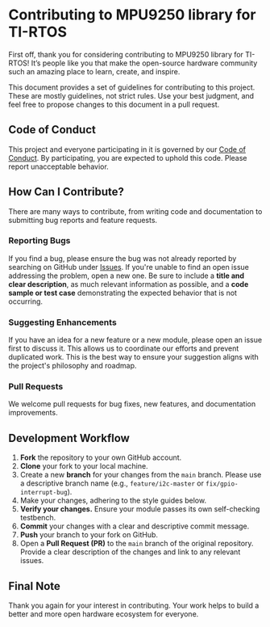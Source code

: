 # Contributing to MPU9250 library for TI-RTOS

First off, thank you for considering contributing to MPU9250 library for TI-RTOS! It’s people like you that make the open-source hardware community such an amazing place to learn, create, and inspire.

This document provides a set of guidelines for contributing to this project. These are mostly guidelines, not strict rules. Use your best judgment, and feel free to propose changes to this document in a pull request.

## Code of Conduct

This project and everyone participating in it is governed by our [Code of Conduct](CODE_OF_CONDUCT.md). By participating, you are expected to uphold this code. Please report unacceptable behavior.

## How Can I Contribute?

There are many ways to contribute, from writing code and documentation to submitting bug reports and feature requests.

### Reporting Bugs

If you find a bug, please ensure the bug was not already reported by searching on GitHub under [Issues](https://github.com/Bubi2001/MPU9250DMP-TI-RTOS/issues). If you're unable to find an open issue addressing the problem, open a new one. Be sure to include a **title and clear description**, as much relevant information as possible, and a **code sample or test case** demonstrating the expected behavior that is not occurring.

### Suggesting Enhancements

If you have an idea for a new feature or a new module, please open an issue first to discuss it. This allows us to coordinate our efforts and prevent duplicated work. This is the best way to ensure your suggestion aligns with the project's philosophy and roadmap.

### Pull Requests

We welcome pull requests for bug fixes, new features, and documentation improvements.

## Development Workflow

1. **Fork** the repository to your own GitHub account.
2. **Clone** your fork to your local machine.
3. Create a new **branch** for your changes from the `main` branch. Please use a descriptive branch name (e.g., `feature/i2c-master` or `fix/gpio-interrupt-bug`).
4. Make your changes, adhering to the style guides below.
5. **Verify your changes.** Ensure your module passes its own self-checking testbench.
6. **Commit** your changes with a clear and descriptive commit message.
7. **Push** your branch to your fork on GitHub.
8. Open a **Pull Request (PR)** to the `main` branch of the original repository. Provide a clear description of the changes and link to any relevant issues.

## Final Note

Thank you again for your interest in contributing. Your work helps to build a better and more open hardware ecosystem for everyone.
